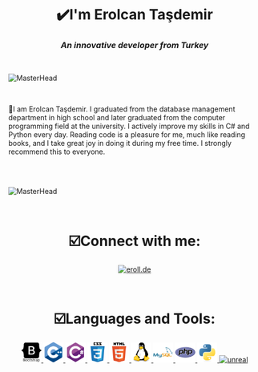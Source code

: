 


<h1 align="center">✔️I'm Erolcan Taşdemir</h1>
<i><h3 align="center">An innovative developer from Turkey</h3></i>
<br>

![MasterHead](https://camo.githubusercontent.com/07a4cd9a89cd7fd1666cb0675bcfae03524e0b096b309f787fd975842a2b85a6/68747470733a2f2f6f6563642d6f7073692e6f72672f77702d636f6e74656e742f75706c6f6164732f323032302f31302f437261636b696e672d7468652d636f64652e6a7067)

<br>

<p>🔴I am Erolcan Taşdemir. I graduated from the database management department in high school and later graduated from the computer programming field at the university. I actively improve my skills in C# and Python every day. Reading code is a pleasure for me, much like reading books, and I take great joy in doing it during my free time. I strongly recommend this to everyone.
</p>
<br><br>

![MasterHead](https://media.licdn.com/dms/image/D4D12AQEtFcl-BRV-fQ/article-cover_image-shrink_720_1280/0/1667017572837?e=2147483647&v=beta&t=bKyCqEvvr_-N-xvwF8DkwpppNRfAIPq5qH9599pqkuw)

<br>
<h1 align="center">☑️Connect with me:</h1>
<p align="center">
<a href="https://instagram.com/eroll.de" target="blank"><img align="center" src="https://raw.githubusercontent.com/rahuldkjain/github-profile-readme-generator/master/src/images/icons/Social/instagram.svg" alt="eroll.de" height="30" width="40" /></a>
</p>
<br>


<h1 align="center">☑️Languages and Tools:</h1>
<p align="center">
<a href="https://getbootstrap.com" target="_blank" rel="noreferrer"> 
  <img src="https://raw.githubusercontent.com/devicons/devicon/master/icons/bootstrap/bootstrap-plain-wordmark.svg" alt="bootstrap" width="40" height="40"/> </a> 
  
<a href="https://www.w3schools.com/cpp/" target="_blank" rel="noreferrer"> 
  <img src="https://raw.githubusercontent.com/devicons/devicon/master/icons/cplusplus/cplusplus-original.svg" alt="cplusplus" width="40" height="40"/> </a>
  
<a href="https://www.w3schools.com/cs/" target="_blank" rel="noreferrer">
  <img src="https://raw.githubusercontent.com/devicons/devicon/master/icons/csharp/csharp-original.svg" alt="csharp" width="40" height="40"/> </a> <a href="https://www.w3schools.com/css/" target="_blank" rel="noreferrer">
  <img src="https://raw.githubusercontent.com/devicons/devicon/master/icons/css3/css3-original-wordmark.svg" alt="css3" width="40" height="40"/> </a> <a href="https://www.w3.org/html/" target="_blank" rel="noreferrer">
  <img src="https://raw.githubusercontent.com/devicons/devicon/master/icons/html5/html5-original-wordmark.svg" alt="html5" width="40" height="40"/> </a> <a href="https://www.linux.org/" target="_blank" rel="noreferrer">
  <img src="https://raw.githubusercontent.com/devicons/devicon/master/icons/linux/linux-original.svg" alt="linux" width="40" height="40"/> </a> <a href="https://www.mysql.com/" target="_blank" rel="noreferrer">
  <img src="https://raw.githubusercontent.com/devicons/devicon/master/icons/mysql/mysql-original-wordmark.svg" alt="mysql" width="40" height="40"/> </a> <a href="https://www.php.net" target="_blank" rel="noreferrer"> 
  <img src="https://raw.githubusercontent.com/devicons/devicon/master/icons/php/php-original.svg" alt="php" width="40" height="40"/> </a> <a href="https://www.python.org" target="_blank" rel="noreferrer"> 
  <img src="https://raw.githubusercontent.com/devicons/devicon/master/icons/python/python-original.svg" alt="python" width="40" height="40"/> </a> <a href="https://unrealengine.com/" target="_blank" rel="noreferrer"> 
  <img src="https://raw.githubusercontent.com/kenangundogan/fontisto/036b7eca71aab1bef8e6a0518f7329f13ed62f6b/icons/svg/brand/unreal-engine.svg" alt="unreal" width="40" height="40"/> </a> </p>


